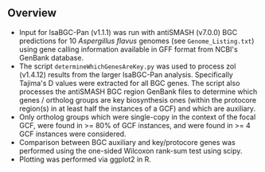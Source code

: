 ## Overview

- Input for lsaBGC-Pan (v1.1.1) was run with antiSMASH (v7.0.0) BGC predictions for 10 *Aspergillus flavus* genomes (see `Genome_Listing.txt`) using gene calling information available in GFF format from NCBI's GenBank database.
- The script `determineWhichGenesAreKey.py` was used to process zol (v1.4.12) results from the larger lsaBGC-Pan analysis. Specifically Tajima's D values were extracted for all BGC genes. The script also processes the antiSMASH BGC region GenBank files to determine which genes / ortholog groups are key biosynthesis ones (within the protocore region(s) in at least half the instances of a GCF) and which are auxiliary.
- Only ortholog groups which were single-copy in the context of the focal GCF, were found in >= 80% of GCF instances, and were found in >= 4 GCF instances were considered.
- Comparison between BGC auxiliary and key/protocore genes was performed using the one-sided Wilcoxon rank-sum test using scipy.
- Plotting was performed via ggplot2 in R.
